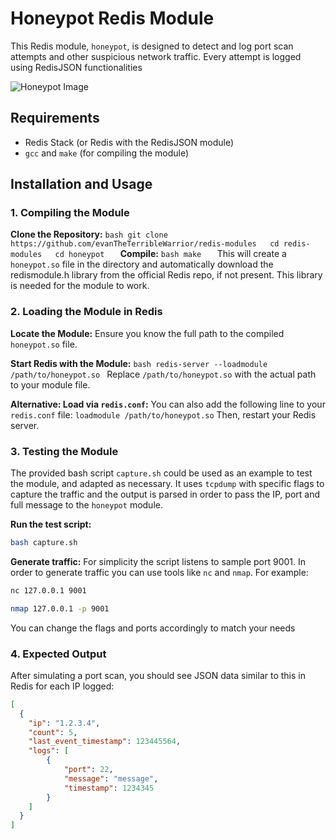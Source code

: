 # Honeypot Redis Module

This Redis module, `honeypot`, is designed to detect and log port scan attempts and other suspicious network traffic. Every attempt is logged using RedisJSON functionalities

![Honeypot Image](https://github.com/user-attachments/assets/1cb00a98-6833-48db-b6f4-ff9c43f509df)

## Requirements

-   Redis Stack (or Redis with the RedisJSON module)
-   `gcc` and `make` (for compiling the module)

## Installation and Usage

### 1. Compiling the Module

  **Clone the Repository:**
    ```bash
    git clone https://github.com/evanTheTerribleWarrior/redis-modules  
    cd redis-modules  
    cd honeypot  
    ```
  **Compile:**
    ```bash
    make  
    ```
    This will create a `honeypot.so` file in the directory and automatically download the redismodule.h library from the official Redis repo, if not present. This library is needed for the module to work.
    

### 2. Loading the Module in Redis

  **Locate the Module:** Ensure you know the full path to the compiled `honeypot.so` file.
  
  **Start Redis with the Module:**
    ```bash
    redis-server --loadmodule /path/to/honeypot.so
    ```
    Replace `/path/to/honeypot.so` with the actual path to your module file.
  
  **Alternative: Load via `redis.conf`:**
    You can also add the following line to your `redis.conf` file:
    ```
    loadmodule /path/to/honeypot.so
    ```
    Then, restart your Redis server.

### 3. Testing the Module

The provided bash script `capture.sh` could be used as an example to test the module, and adapted as necessary. It uses `tcpdump` with specific flags to capture the traffic and the output is parsed in order to pass the IP, port and full message to the `honeypot` module.

**Run the test script:**

```bash
bash capture.sh
```

**Generate traffic:**
For simplicity the script listens to sample port 9001. In order to generate traffic you can use tools like `nc` and `nmap`.
For example:

```bash
nc 127.0.0.1 9001
```

```bash
nmap 127.0.0.1 -p 9001
```

You can change the flags and ports accordingly to match your needs

### 4. Expected Output

After simulating a port scan, you should see JSON data similar to this in Redis for each IP logged:

```json
[
  {
    "ip": "1.2.3.4",
    "count": 5,
    "last_event_timestamp": 123445564,
    "logs": [
        {
            "port": 22,
            "message": "message",
            "timestamp": 1234345
        }
    ]
  }
]
```